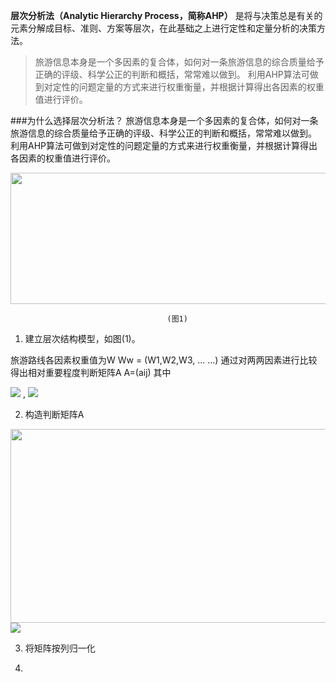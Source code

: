 **层次分析法（Analytic Hierarchy Process，简称AHP）** 是将与决策总是有关的元素分解成目标、准则、方案等层次，在此基础之上进行定性和定量分析的决策方法。
    
>旅游信息本身是一个多因素的复合体，如何对一条旅游信息的综合质量给予正确的评级、科学公正的判断和概括，常常难以做到。
利用AHP算法可做到对定性的问题定量的方式来进行权重衡量，并根据计算得出各因素的权重值进行评价。


###为什么选择层次分析法？
旅游信息本身是一个多因素的复合体，如何对一条旅游信息的综合质量给予正确的评级、科学公正的判断和概括，常常难以做到。
利用AHP算法可做到对定性的问题定量的方式来进行权重衡量，并根据计算得出各因素的权重值进行评价。

<img src="https://github.com/MOBIN-F/TravelPriceComparison/blob/master/%E5%B1%82%E6%AC%A1%E7%BB%93%E6%9E%84%E6%A8%A1%E5%9E%8B.png" width="600" height="210"/>

                                       (图1)
                                       
1. 建立层次结构模型，如图(1)。

旅游路线各因素权重值为W
   Ww = (W1,W2,W3, ... ...)
通过对两两因素进行比较得出相对重要程度判断矩阵A
                A=(aij)
其中

<img src="http://chart.googleapis.com/chart?cht=tx&chl=\Large a_{ij}=W_{i}/W_{j}" style="border:none;"> ,  <img src="http://chart.googleapis.com/chart?cht=tx&chl=\Large a_{ji}=1/a_{ij}" style="border:none;">

 2. 构造判断矩阵A
 
 <img src="https://github.com/MOBIN-F/TravelPriceComparison/blob/master/%E7%9F%A9%E9%98%B5A.png" width="600" height="310"/>
 
 <img src="http://mathjax.everyx.in/am/svg/XGZyYWN7MX17Mn0=">

3. 将矩阵按列归一化

4.